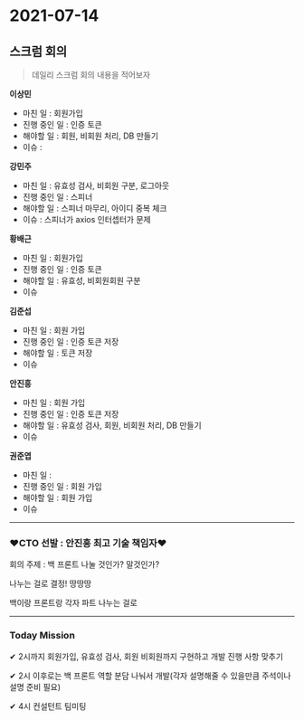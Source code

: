 # 2021-07-14

## 스크럼 회의

> 데일리 스크럼 회의 내용을 적어보자

**이상민**  

- 마친 일 : 회원가입 
- 진행 중인 일 : 인증 토큰
- 해야할 일 : 회원, 비회원 처리, DB 만들기
- 이슈 : 

**강민주** 

- 마친 일 : 유효성 검사, 비회원 구분, 로그아웃
- 진행 중인 일 : 스피너 
- 해야할 일 : 스피너 마무리, 아이디 중복 체크
- 이슈 : 스피너가 axios 인터셉터가 문제

**황배근** 

- 마친 일 : 회원가입
- 진행 중인 일 : 인증 토큰
- 해야할 일 : 유효성, 비회원회원 구분
- 이슈 

**김준섭** 

- 마친 일 : 회원 가입
- 진행 중인 일 : 인증 토큰 저장
- 해야할 일 : 토큰 저장
- 이슈 

**안진흥**

- 마친 일 : 회원 가입
- 진행 중인 일 : 인증 토큰 저장
- 해야할 일 : 유효성 검사,  회원, 비회원 처리, DB 만들기
- 이슈 

**권준엽**

- 마친 일 : 
- 진행 중인 일 : 회원 가입
- 해야할 일 : 회원 가입
- 이슈 



---

### **❤CTO 선발 : 안진흥 최고 기술 책임자❤**

회의 주제 : 백 프론트 나눌 것인가? 말것인가?

나누는 걸로 결정! 땅땅땅

백이랑 프론트랑 각자 파트 나누는 걸로

___



### Today Mission

✔ 2시까지 회원가입, 유효성 검사, 회원 비회원까지 구현하고 개발 진행 사항 맞추기

✔ 2시 이후로는 백 프론트 역할 분담 나눠서 개발(각자 설명해줄 수 있을만큼 주석이나 설명 준비 필요)

✔ 4시 컨설턴트 팀미팅



